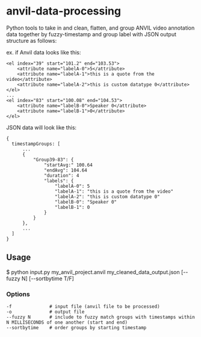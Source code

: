 # anvil-data-processing
Python tools to take in and clean, flatten, and group ANVIL video annotation data together by fuzzy-timestamp and group label with JSON output structure as follows:

ex. if Anvil data looks like this:
```
<el index="39" start="101.2" end="103.53">
    <attribute name="labelA-0">5</attribute>
    <attribute name="labelA-1">this is a quote from the video</attribute>
    <attribute name="labelA-2">this is custom datatype 0</attribute>
</el>
...
<el index="83" start="100.08" end="104.53">
    <attribute name="labelB-0">Speaker 0</attribute>
    <attribute name="labelB-1">0</attribute>
</el>
```

JSON data will look like this:
```
{
  timestampGroups: [
      ...
      {
          "Group39-83": {
              "startAvg:" 100.64
              "endAvg": 104.64
              "duration": 4
              "labels": {
                  "labelA-0": 5
                  "labelA-1": "this is a quote from the video"
                  "labelA-2": "this is custom datatype 0"
                  "labelB-0": "Speaker 0"
                  "labelB-1": 0
              }
          }
      },
      ...
  ]
}
```

## Usage
$ python input.py my_anvil_project.anvil my_cleaned_data_output.json [--fuzzy N] [--sortbytime T/F]

### Options
```
-f              # input file (anvil file to be processed)
-o              # output file
--fuzzy N       # include to fuzzy match groups with timestamps within N MILLISECONDS of one another (start and end)
--sortbytime    # order groups by starting timestamp
```
